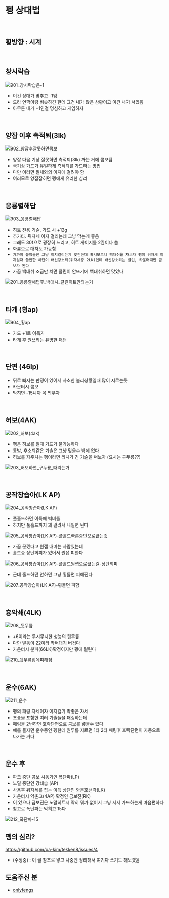 # 펭 상대법

<br>

## 횡방향 : 시계

<br>

## 창시락습
![901_창시락습은-1](https://github.com/user-attachments/assets/e0ab274e-e2af-4ebd-9efc-3563686132a5)

- 이건 상대가 맞추고 -1임
- 드라 연깍이랑 비슷하긴 한데 그건 내가 앉은 상황이고 이건 내가 서있음
- 아무튼 내가 +1인걸 명심하고 게임하자

<br>

## 양잡 이후 측적퇴(3lk)
![902_양잡후잘못하면콤보](https://github.com/user-attachments/assets/68ddf6d1-cb6a-431a-adfe-92fee04906dc)

- 양잡 다음 기상 잘못하면 측적퇴(3lk) 까는 거에 콤보됨
- 극기상 가드가 유일하게 측적퇴를 가드하는 방법
- 다만 이러면 질채와의 이지에 걸려야 함
- 여러모로 양잡잡히면 펭에게 유리한 심리

<br>

## 응룡렬해답
![903_응룡렬해답](https://github.com/user-attachments/assets/e8d9a49a-ce3b-4d01-bd13-2ca659959f75)

- 히트 전용 기술, 가드 시 +12g
- 추가타. 뒤자세 이지 걸리는데 그냥 막는게 좋음
- 그래도 30f으로 굉장히 느리고, 히트 게이지를 2칸이나 씀
- 화륜으로 대처도 가능함
- `가까이 붙었을땐 그냥 이지걸리는게 맞긴한데 혹시모르니 백대쉬를 쳐보자 펭이 뒤자세 이지걸때 쓸만한 하단이 배신강소퇴(뒤자세중 2LK)인데 배신강소퇴는 클린, 카운터때만 콤보가 된다`
- 가끔 백대쉬 조금만 치면 클린이 안뜨기에 백대쉬하면 맛있다

![201_응룡렬해답후_백대시_클린히트안되는거](https://github.com/user-attachments/assets/18bd0576-b82b-43f0-8dbe-b4b369f55ac8)



<br>

## 타개 (횡ap)
![904_횡ap](https://github.com/user-attachments/assets/f6247b02-911b-42d6-94ad-11bfd939ee6e)

- 가드 +1로 이득기
- 타개 후 원쓰리는 유명한 패턴



<br>

## 단편 (46lp)
- 뒤로 빠지는 판정이 있어서 사소한 불리상황일때 많이 지르는듯
- 카운터시 콤보
- 막히면 -15니까 꼭 띄우자




<br>

## 허보(4AK)
![202_허보(4ak)](https://github.com/user-attachments/assets/f4f2ff10-f31c-4f08-9d3d-7ea40f5a979f)

- 펭은 허보를 칠때 가드가 불가능하다
- 통발, 후소퇴같은 기술은 그냥 맞을수 밖에 없다
- 허보를 자주치는 펭이라면 리치가 긴 기술을 써보자 (요시는 구두룡??)

![203_허보하면_구두룡_때리는거](https://github.com/user-attachments/assets/16d42737-c5cc-4877-beaf-0f4ff5c2f540)


<br>

## 공작창습아(LK AP)
![204_공작창습아(LK AP)](https://github.com/user-attachments/assets/f0875eb3-1799-4320-bb93-70d8a177b622)

- 풀홀드하면 이득에 벽비틀
- 하지만 풀홀드까지 꽤 걸려서 내밀면 된다

![205_공작창습아(LK AP)-풀홀드빠른중단으로끊는것](https://github.com/user-attachments/assets/4a31802d-94e7-469a-8528-3acbca748619)

- 가끔 끊겠다고 원잽 내미는 사람있는데
- 홀드중 상단회피가 있어서 원잽 피한다

![206_공작창습아(LK AP)-풀홀드원잽으로끊는걸-상단회피](https://github.com/user-attachments/assets/662d5958-9e4a-40b1-b93f-d5a823a9c442)

- 근데 홀드하던 안하던 그냥 횡돌면 피해진다

![207_공작창습아(LK AP)-횡돌면 피함](https://github.com/user-attachments/assets/edcd4f32-2bd3-45f6-bc30-4b8688191174)



<br>

## 흉악쇄(4LK)
![208_뒷무릎](https://github.com/user-attachments/assets/01526361-ac0e-424b-856b-7ef63faabcb4)

- +6이라는 무시무시한 성능의 뒷무릎
- 다만 발동이 22이라 막써대기 버겁다
- 카운터시 분파(66LK)확정이지만 횡에 털린다

![210_뒷무릎횡에피해짐](https://github.com/user-attachments/assets/c3405393-f36d-4af3-9f10-3fe0b8320ff5)


<br>

## 운수(6AK)
![211_운수](https://github.com/user-attachments/assets/442f1ed8-879b-4235-a3d6-f2d26e85e0d6)

- 펭의 패링 자세이자 이지걸기 딱좋은 자세
- 초풍을 포함한 여러 기술들을 패링하는데
- 패링을 2번하면 호락단편으로 콤보를 넣을수 있다
- 예를 들자면 운수중인 펭한테 원투를 지르면 1타 2타 패링후 호락단편이 자동으로 나가는 거다


<br>

## 운수 후
- 파크 중단 콤보 시동기인 폭단파(LP)
- 노딜 중단인 강쇄습 (AP)
- 사용후 뒤자세를 잡는 이득 상단인 와문호선각(LK)
- 카운터시 약촌고(4AP) 확정인 금보진(RK)
- 이 있으나 금보진은 노말히트시 딱히 뭐가 없어서 그냥 서서 가드하는게 마음편하다
- 참고로 폭단파는 막히고 15다

![212_폭단파-15](https://github.com/user-attachments/assets/9df142af-ac52-4ae6-a649-c5bd89768e25)





## 펭의 심리?
https://github.com/oa-kim/tekken8/issues/4
- (수정중) : 이 글 참조로 넣고 나중엔 정리해서 여기다 쓰기도 해보겠음


## 도움주신 분
- [onlyfengs](https://github.com/onlyfengs)


